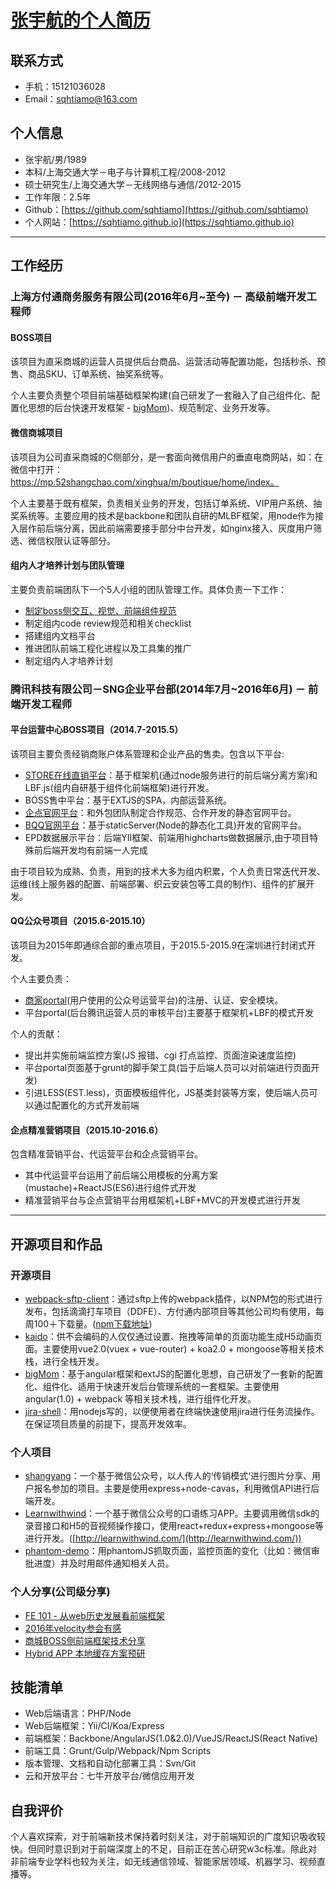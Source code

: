 # [张宇航的个人简历](https://github.com/sqhtiamo/sqhtiamo.github.io/blob/master/resume.md)

## 联系方式

- 手机：15121036028
- Email：[sqhtiamo@163.com](sqhtiamo@163.com)

## 个人信息

 - 张宇航/男/1989
 - 本科/上海交通大学－电子与计算机工程/2008-2012
 - 硕士研究生/上海交通大学－无线网络与通信/2012-2015
 - 工作年限：2.5年
 - Github：[https://github.com/sqhtiamo](https://github.com/sqhtiamo)
 - 个人网站：[https://sqhtiamo.github.io](https://sqhtiamo.github.io)

---

## 工作经历

### 上海方付通商务服务有限公司(2016年6月~至今) － 高级前端开发工程师

#### BOSS项目
该项目为直采商城的运营人员提供后台商品、运营活动等配置功能，包括秒杀、预售、商品SKU、订单系统、抽奖系统等。

个人主要负责整个项目前端基础框架构建(自己研发了一套融入了自己组件化、配置化思想的后台快速开发框架 - [bigMom](https://github.com/sqhtiamo/bigMom))、规范制定、业务开发等。

#### 微信商城项目
该项目为公司直采商城的C侧部分，是一套面向微信用户的垂直电商网站，如：在微信中打开：https://mp.52shangchao.com/xinghua/m/boutique/home/index。

个人主要基于既有框架，负责相关业务的开发，包括订单系统、VIP用户系统、抽奖系统等。主要应用的技术是backbone和团队自研的MLBF框架，用node作为接入层作前后端分离，因此前端需要接手部分中台开发，如nginx接入、灰度用户筛选、微信权限认证等部分。


#### 组内人才培养计划与团队管理
主要负责前端团队下一个5人小组的团队管理工作。具体负责一下工作：

- [制定boss侧交互、视觉、前端组件规范](https://github.com/sqhtiamo/boss-doc)
- 制定组内code review规范和相关checklist
- 搭建组内文档平台
- 推进团队前端工程化进程以及工具集的推广
- 制定组内人才培养计划

### 腾讯科技有限公司－SNG企业平台部(2014年7月~2016年6月) － 前端开发工程师

#### 平台运营中心BOSS项目（2014.7-2015.5）
该项目主要负责经销商账户体系管理和企业产品的售卖。包含以下平台:

- [STORE在线直销平台](http://store.b.qq.com)：基于框架机(通过node服务进行的前后端分离方案)和LBF.js(组内自研基于组件化前端框架)进行开发。
- BOSS售中平台：基于EXTJS的SPA，内部运营系统。
- [企点官网平台](http://qidian.qq.com)：和外包团队制定合作规范、合作开发的静态官网平台。
- [BQQ官网平台](http://b.qq.com)：基于staticServer(Node的静态化工具)开发的官网平台。
- EPD数据展示平台：后端YII框架、前端用highcharts做数据展示,由于项目特殊前后端开发均有前端一人完成

由于项目较为成熟、负责，用到的技术大多为组内积累，个人负责日常迭代开发、 运维(线上服务器的配置、前端部署、织云安装包等工具的制作)、组件的扩展开发。

#### QQ公众号项目（2015.6-2015.10）
该项目为2015年即通综合部的重点项目，于2015.5-2015.9在深圳进行封闭式开发。

个人主要负责：

- [商家portal](https://mp.qq.com)(用户使用的公众号运营平台)的注册、认证、安全模块。
- 平台portal(后台腾讯运营人员的审核平台)主要基于框架机+LBF的模式开发

个人的贡献：

- 提出并实施前端监控方案(JS 报错、cgi 打点监控、页面渲染速度监控)
- 平台portal页面基于grunt的脚手架工具(旨于后端人员可以对前端进行页面开发)
- 引进LESS(EST.less)，页面模板组件化，JS基类封装等方案，使后端人员可以通过配置化的方式开发前端

#### 企点精准营销项目（2015.10-2016.6）
包含精准营销平台、代运营平台和企点营销平台。

- 其中代运营平台运用了前后端公用模板的分离方案(mustache)+ReactJS(ES6)进行组件式开发
- 精准营销平台与企点营销平台用框架机+LBF+MVC的开发模式进行开发

---

## 开源项目和作品

### 开源项目

 - [webpack-sftp-client](http://github.com/sqhtiamo/webpack-sftp-client)：通过sftp上传的webpack插件，以NPM包的形式进行发布，包括滴滴打车项目（DDFE）、方付通内部项目等其他公司均有使用，每周100＋下载量。([npm下载地址](https://www.npmjs.com/package/webpack-sftp-client))
 - [kaido](http://github.com/sqhtiamo/kaido)：供不会编码的人仅仅通过设置、拖拽等简单的页面功能生成H5动画页面。主要使用vue2.0(vuex + vue-router) + koa2.0 + mongoose等相关技术栈，进行全栈开发。
 - [bigMom](http://github.com/sqhtiamo/bigMom)：基于angular框架和extJS的配置化思想，自己研发了一套新的配置化、组件化、适用于快速开发后台管理系统的一套框架。主要使用angular(1.0) + webpack 等相关技术栈，进行组件化开发。
 - [jira-shell](https://github.com/sqhtiamo/sqhtiamo.github.io/tree/master/notes/jira-shell)：用nodejs写的，以便使用者在终端快速使用jira进行任务流操作。在保证项目质量的前提下，提高开发效率。

### 个人项目
 - [shangyang](https://github.com/lutaoact/shangyang)：一个基于微信公众号，以人传人的‘传销模式‘进行图片分享、用户报名参加的项目。主要是使用express+node-cavas，利用微信API进行后端开发。
 - [Learnwithwind](https://github.com/kaiqigong/learnwithwind)：一个基于微信公众号的口语练习APP。主要调用微信sdk的录音接口和H5的音视频操作接口，使用react+redux+express+mongoose等进行开发。([http://learnwithwind.com/](http://learnwithwind.com/))
 - [phantom-demo](https://github.com/Strawhat-in-FE/phantom-demo)：用phantomJS抓取页面，监控页面的变化（比如：微信审批进度）并及时用邮件通知相关人员。

### 个人分享(公司级分享)

 - [FE 101 - 从web历史发展看前端框架](https://github.com/sqhtiamo/sqhtiamo.github.io/tree/master/notes/101)
 - [2016年velocity参会有感](https://github.com/sqhtiamo/sqhtiamo.github.io/blob/master/notes/velocity/velocity%20summary.pdf)
 - [商城BOSS侧前端框架技术分享](https://github.com/sqhtiamo/sqhtiamo.github.io/tree/master/notes/boss-xmall)
 - [Hybrid APP 本地缓存方案预研](https://github.com/sqhtiamo/sqhtiamo.github.io/blob/master/notes/hybrid-app-cache/hybrid%20app%20cache.pdf)

## 技能清单

- Web后端语言：PHP/Node
- Web后端框架：Yii/CI/Koa/Express
- 前端框架：Backbone/AngularJS(1.0&2.0)/VueJS/ReactJS(React Native)
- 前端工具：Grunt/Gulp/Webpack/Npm Scripts
- 版本管理、文档和自动化部署工具：Svn/Git
- 云和开放平台：七牛开放平台/微信应用开发

## 自我评价
个人喜欢探索，对于前端新技术保持着时刻关注，对于前端知识的广度知识吸收较快。但同时意识到对于前端深度上的不足，目前正在苦心研究w3c标准。除此对非前端专业学科也较为关注，如无线通信领域、智能家居领域、机器学习、视频直播等。

